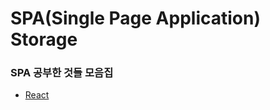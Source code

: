 # SPA(Single Page Application) Storage

### SPA 공부한 것들 모음집

-   [React](https://github.com/HanHyunsoo/SPA-Storage/tree/main/react)
